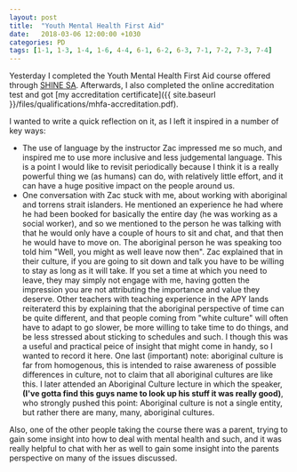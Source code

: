 ```yaml
---
layout: post
title:  "Youth Mental Health First Aid"
date:   2018-03-06 12:00:00 +1030
categories: PD
tags: [1-1, 1-3, 1-4, 1-6, 4-4, 6-1, 6-2, 6-3, 7-1, 7-2, 7-3, 7-4]
---
```


Yesterday I completed the Youth Mental Health First Aid course offered through [SHINE SA](https://www.shinesa.org.au/). Afterwards, I also completed the online accreditation test and got [my accreditation certificate]({{ site.baseurl }}/files/qualifications/mhfa-accreditation.pdf). 


I wanted to write a quick reflection on it, as I left it inspired in a number of key ways:
- The use of language by the instructor Zac impressed me so much, and inspired me to use more inclusive and less judgemental language. This is a point I would like to revisit periodically because I think it is a really powerful thing we (as humans) can do, with relatively little effort, and it can have a huge positive impact on the people around us.
- One conversation with Zac stuck with me, about working with aboriginal and torrens strait islanders. He mentioned an experience he had where he had been booked for basically the entire day (he was working as a social worker), and so we mentioned to the person he was talking with that he would only have a couple of hours to sit and chat, and that then he would have to move on. The aboriginal person he was speaking too told him "Well, you might as well leave now then". Zac explained that in their culture, if you are going to sit down and talk you have to be willing to stay as long as it will take. If you set a time at which you need to leave, they may simply not engage with me, having gotten the impression you are not attributing the importance and value they deserve. Other teachers with teaching experience in the APY lands reiteraterd this by explaining that the aboriginal perspective of time can be quite different, and that people coming from "white culture" will often have to adapt to go slower, be more willing to take time to do things, and be less stressed about sticking to schedules and such. I though this was a useful and practical peice of insight that might come in handy, so I wanted to record it here. One last (important) note: aboriginal culture is far from homogenous, this is intended to raise awareness of possible differences in culture, not to claim that all aboriginal cultures are like this. I later attended an Aboriginal Culture lecture in which the speaker, **(I've gotta find this guys name to look up his stuff it was really good)**, who strongly pushed this point: Aboriginal culture is not a single entity, but rather there are many, many, aboriginal cultures. 

Also, one of the other people taking the course there was a parent, trying to gain some insight into how to deal with mental health and such, and it was really helpful to chat with her as well to gain some insight into the parents perspective on many of the issues discussed.

